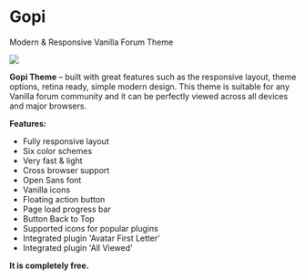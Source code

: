# Gopi
Modern &amp; Responsive Vanilla Forum Theme

![](http://gopi.wptolik.com/uploads/editor/l2/x2sp0ijrtbrr.png)

**Gopi Theme** – built with great features such as the responsive layout, theme options, retina ready, simple modern design. This theme is suitable for any Vanilla forum community and it can be perfectly viewed across all devices and major browsers.

**Features:**
* Fully responsive layout
* Six color schemes
* Very fast & light
* Cross browser support
* Open Sans font
* Vanilla icons
* Floating action button
* Page load progress bar
* Button Back to Top
* Supported icons for popular plugins
* Integrated plugin 'Avatar First Letter'
* Integrated plugin 'All Viewed'

**It is completely free.**
